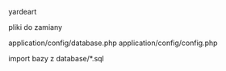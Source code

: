 yardeart

pliki do zamiany 

application/config/database.php
application/config/config.php




import bazy z database/*.sql